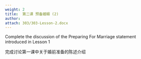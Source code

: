 ```yaml
---
weight: 2
title:  第二课	预备婚姻 (2)
author: 
attach: 303/303-Lesson-2.docx
---
```

Complete the discussion of the Preparing For Marriage statement introduced in Lesson 1

完成讨论第一课中关于婚前准备的陈述介绍